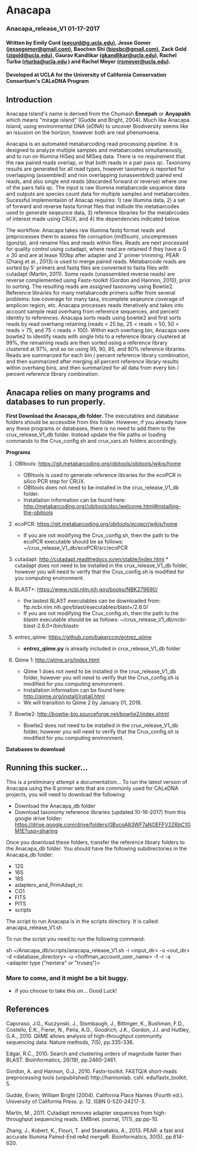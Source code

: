 # Anacapa

### Anacapa_release_V1		01-17-2017
#### Written by Emily Curd (eecurd@g.ucla.edu), Jesse Gomer (jessegomer@gmail.com), Baochen Shi (biosbc@gmail.com), Zack Gold (zjgold@ucla.edu), Gaurav Kandlikar (gkandlikar@ucla.edu), Rachel Turba (rturba@ucla.edu ) and Rachel Meyer (rsmeyer@ucla.edu). 
#### Developed at UCLA for the University of California Conservation Consortium's CALeDNA Program

## Introduction
Anacapa Island's name is derived from the Chumash __Ennepah__ or __Anyapakh__ which means "mirage island" (Gudde and Bright, 2004). Much like Anacapa Island, using environmental DNA (eDNA) to uncover Biodiversity seems like an issusion on the horizon, however both are real phenomoena.  

Anacapa is an automated metabarcoding read processing pipeline.  It is designed to analyze multiple samples and metabarcodes simultaneously, and to run on Illumina HiSeq and MiSeq data. There is no requirement that the raw paired reads overlap, or that both reads in a pair pass qc.  Taxonomy results are generated for all read types, however taxomony is reported for overlapping (assembled) and non overlapping (unassembled) paired end reads, and also single end reads (discarded forward or reverse) where one of the pairs fails qc. The input is raw Illumina metabarcode sequence data and outputs are species count data for multiple samples and metabarcodes. Sucessful implementaion of Anacap requires: 1) raw illumina data, 2) a set of forward and reverse fasta format files that indlude the metabarcodes used to generate seqeunce data, 3) reference libraries for the metabrcodes of interest made using CRUX, and 4) the dependencies indicated below. 

The workflow: Anacapa takes raw Illumina fastq format reads and preprocesses them to assess file corruption (md5sum), uncompresses (gunzip), and rename files and reads within files.  Reads are next processed for quality control using cutadapt, where read are retained if they have a Q ≥ 30 and are at lease 100bp after adapter and 3' primer trimming.  PEAR (Zhang et al., 2013) is used to merge paired reads.  Metabarcode reads are sorted by 5' primers and fastq files are converted to fasta files with cutadapt (Martin, 2011). Some reads (unassembled reverse reads) are reverse complemented using Fastx-toolkit (Gordon and Hannon, 2010), prior to sorting. The resulting reads are assigned taxonomy using Bowtie2. Reference libraries for many metabarcode primers suffer from several problems: low coverage for many taxa, incomplete seqeunce coverage of amplicon region, etc. Anacapa processes reads itteratively and takes into account sample read overhang from reference sequences, and percent identity to references. Anacapa sorts reads using bowtie2 and first sorts reads by read overhang retaining (reads < 25 bp, 25 < reads > 50, 50 < reads > 75, and 75 < reads > 100). Within each overhang bin, Anacapa uses bowtie2 to identify reads with single hits to a reference library clustered at 99%, the remaining reads are then sorted using a reference library clustered at 97%, and so on using 95, 90, 85, and 80% reference libraries.  Reads are summarized for each bin / percent reference library combination, and then summarized after merging all percent reference library results within overhang bins, and then summarized for all data from every bin / percent reference library combination.  

## Anacapa relies on many programs and databases to run properly. 
**__First Download the Anacapa_db folder.__** The executables and database folders should be accessible from this folder. However, if you already have any these programs or databases, there is no need to add them to the crux_release_V1_db folder. Instead update the file paths or loading commands to the Crux_config.sh and crux_vars.sh folders accordingly.

**__Programs__**


1. OBItools: https://git.metabarcoding.org/obitools/obitools/wikis/home
	* OBItools is used to generate reference libraries for the ecoPCR in silico PCR step for CRUX.
	* OBItools does not need to be installed in the crux_release_V1_db folder.
	* Installation information can be found here: http://metabarcoding.org//obitools/doc/welcome.html#installing-the-obitools

2. ecoPCR: https://git.metabarcoding.org/obitools/ecopcr/wikis/home
	* If you are not modifying the Crux_config.sh, then the path to the ecoPCR executable should be as follows: ~/crux_release_V1_db/ecoPCR/src/ecoPCR

3. cutadapt: http://cutadapt.readthedocs.io/en/stable/index.html
        * cutadapt does not need to be installed in the crux_release_V1_db folder, however you will need to verify that the Crux_config.sh is modified for you computing environment. 

4. BLAST+: https://www.ncbi.nlm.nih.gov/books/NBK279690/
	* the lastest BLAST executables can be downloaded from: ftp.ncbi.nlm.nih.gov/blast/executables/blast+/2.6.0/
	* If you are not modifying the Crux_config.sh, then the path to the blastn executable should be as follows: ~/crux_release_V1_db/ncbi-blast-2.6.0+/bin/blastn

5. entrez_qiime: https://github.com/bakerccm/entrez_qiime
	* **entrez_qiime.py** is already included in crux_release_V1_db folder

6. Qiime 1: http://qiime.org/index.html
	* Qiime 1 does not need to be installed in the crux_release_V1_db folder, however you will need to verify that the Crux_config.sh is modified for you computing environment. 
	* Installation information can be found here: http://qiime.org/install/install.html
	* We will transition to Qiime 2 by January 01, 2018. 
	
7. Bowtie2: http://bowtie-bio.sourceforge.net/bowtie2/index.shtml
	* Bowtie2 does not need to be installed in the crux_release_V1_db folder, however you will need to verify that the Crux_config.sh is modified for you computing environment. 
  
  
**__Databases to download__**

## Running this sucker...

This is a preliminary attempt a documentation...  To run the latest version of Anacapa using the 6 primer sets that are commonly used for CALeDNA projects, you will need to download the following:
* Download the Anacapa_db folder
* Download taxonomy reference libraries (updated 10-16-2017) from this google drive folder: https://drive.google.com/drive/folders/0BycoA83WF7aNOEFFV2Z6bC1GM1E?usp=sharing

Once you download these folders, transfer the reference library folders to the Anacapa_db folder.  You should have the following subdirectories in the Anacapa_db folder:
* 12S  
* 16S  
* 18S  
* adapters_and_PrimAdapt_rc  
* CO1  
* FITS  
* PITS  
* scripts

The script to run Anacapa is in the scripts directory.  It is called: anacapa_release_V1.sh

To run the script you need to run the following command:

sh ~/Anacapa_db/scripts/anacapa_release_V1.sh -i <input_dir> -o <out_dir> -d <database_directory> -u <hoffman_account_user_name> -f <fasta file of forward primers> -r <fasta file of reverse primers> -a <adapter type ("nextera" or "truseq")>
 
### More to come, and it might be a bit buggy.
* if you choose to take this on...  Good Luck!



## References
Caporaso, J.G., Kuczynski, J., Stombaugh, J., Bittinger, K., Bushman, F.D., Costello, E.K., Fierer, N., Peña, A.G., Goodrich, J.K., Gordon, J.I. and Huttley, G.A., 2010. QIIME allows analysis of high-throughput community sequencing data. Nature methods, 7(5), pp.335-336.

Edgar, R.C., 2010. Search and clustering orders of magnitude faster than BLAST. Bioinformatics, 26(19), pp.2460-2461.

Gordon, A. and Hannon, G.J., 2010. Fastx-toolkit. FASTQ/A short-reads preprocessing tools (unpublished) http://hannonlab. cshl. edu/fastx_toolkit, 5.

Gudde, Erwin; William Bright (2004). California Place Names (Fourth ed.). University of California Press. p. 12. ISBN 0-520-24217-3.

Martin, M., 2011. Cutadapt removes adapter sequences from high-throughput sequencing reads. EMBnet. journal, 17(1), pp.pp-10.

Zhang, J., Kobert, K., Flouri, T. and Stamatakis, A., 2013. PEAR: a fast and accurate Illumina Paired-End reAd mergeR. Bioinformatics, 30(5), pp.614-620.
